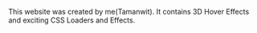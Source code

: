 This website was created by me(Tamanwit).
It contains 3D Hover Effects and exciting CSS Loaders and Effects.
